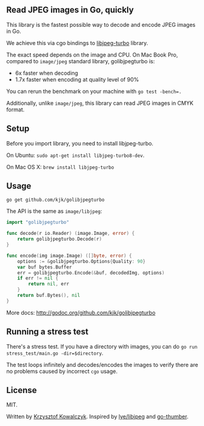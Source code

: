 ## Read JPEG images in Go, quickly

This library is the fastest possible way to decode and encode JPEG images in Go.

We achieve this via cgo bindings to [libjpeg-turbo](http://libjpeg-turbo.virtualgl.org)
library.

The exact speed depends on the image and CPU. On Mac Book Pro, compared
to `image/jpeg` standard library, golibjpegturbo is:
* 6x faster when decoding
* 1.7x faster when encoding at quality level of 90%

You can rerun the benchmark on your machine with `go test -bench=.`

Additionally, unlike `image/jpeg`, this library can read JPEG images in CMYK format.

## Setup

Before you import library, you need to install libjpeg-turbo.

On Ubuntu: `sudo apt-get install libjpeg-turbo8-dev`.

On Mac OS X: `brew install libjpeg-turbo`

## Usage

`go get github.com/kjk/golibjpegturbo`

The API is the same as `image/libjpeg`:

```go
import "golibjpegturbo"

func decode(r io.Reader) (image.Image, error) {
    return golibjpegturbo.Decode(r)
}

func encode(img image.Image) ([]byte, error) {
    options := &golibjpegturbo.Options{Quality: 90}
    var buf bytes.Buffer
    err = golibjpegturbo.Encode(&buf, decodedImg, options)
    if err != nil {
        return nil, err
    }
    return buf.Bytes(), nil
}

```

More docs: http://godoc.org/github.com/kjk/golibjpegturbo


## Running a stress test

There's a stress test. If you have a directory with images, you can
do `go run stress_test/main.go -dir=$directory`.

The test loops infinitely and decodes/encodes the images to verify there
are no problems caused by incorrect `cgo` usage.

## License

MIT.

Written by [Krzysztof Kowalczyk](http://blog.kowalczyk.info/).
Inspired by [lye/libjpeg](https://github.com/lye/libjpeg) and [go-thumber](https://github.com/pixiv/go-thumber/tree/master/jpeg).
